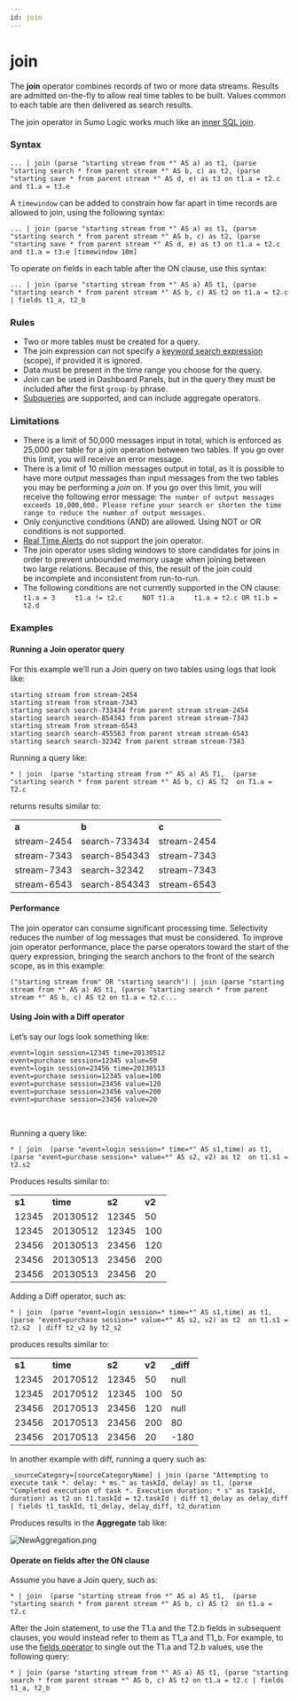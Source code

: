 ```yaml
---
id: join
---
```


# join

The **join** operator combines records of two or more data streams.
Results are admitted on-the-fly to allow real time tables to be built.
Values common to each table are then delivered as search results.

The join operator in Sumo Logic works much like an [inner SQL
join](https://en.wikipedia.org/wiki/Join_(SQL)#Inner_join "https://en.wikipedia.org/wiki/Join_(SQL)#Inner_join").

### Syntax

`... | join (parse "starting stream from *" AS a) as t1, (parse "starting search * from parent stream *" AS b, c) as t2, (parse "starting save * from parent stream *" AS d, e) as t3 on t1.a = t2.c and t1.a = t3.e`

A `timewindow` can be added to constrain how far apart in time records
are allowed to join, using the following syntax:

`... | join (parse "starting stream from *" AS a) as t1, (parse "starting search * from parent stream *" AS b, c) as t2, (parse "starting save * from parent stream *" AS d, e) as t3 on t1.a = t2.c and t1.a = t3.e [timewindow 10m]`

To operate on fields in each table after the ON clause, use this syntax:

`... | join (parse "starting stream from *" AS a) AS t1, (parse "starting search * from parent stream *" AS b, c) AS t2 on t1.a = t2.c | fields t1_a, t2_b`

### Rules

-   Two or more tables must be created for a query.
-   The join expression can not specify a [keyword search
    expression](../../Get-Started-with-Search/How-to-Build-a-Search/Keyword-Search-Expressions.md "Keyword Search Expressions")
    (scope), if provided it is ignored.
-   Data must be present in the time range you choose for the query.
-   Join can be used in Dashboard Panels, but in the query they must be
    included after the first `group-by` phrase.
-   [Subqueries](../../Subqueries.md "Subqueries") are supported, and
    can include aggregate operators.

### Limitations

-   There is a limit of 50,000 messages input in total, which is
    enforced as 25,000 per table for a join operation between
    two tables. If you go over this limit, you will receive an error
    message. 
-   There is a limit of 10 million messages output in total, as it is
    possible to have more output messages than input messages from the
    two tables you may be performing a *join* on. If you go over this
    limit, you will receive the following error
    message: `The number of output messages exceeds 10,000,000. Please refine your search or shorten the time range to reduce the number of output messages.`
-   Only conjunctive conditions (AND) are allowed. Using NOT or OR
    conditions is not supported.
-   [Real Time
    Alerts](../../../Visualizations-and-Alerts/Alerts/Scheduled-Searches/Create_a_Real_Time_Alert.md "Create a Real Time Alert")
    do not support the join operator.
-   The join operator uses sliding windows to store candidates for joins
    in order to prevent unbounded memory usage when joining between
    two large relations. Because of this, the result of the join could
    be incomplete and inconsistent from run-to-run.
-   The following conditions are not currently supported in the
    ON clause:  
    `t1.a = 3     t1.a != t2.c     NOT t1.a     t1.a = t2.c OR t1.b = t2.d`

### Examples

#### Running a Join operator query

For this example we’ll run a Join query on two tables using logs that
look like:

    starting stream from stream-2454
    starting stream from stream-7343
    starting search search-733434 from parent stream stream-2454
    starting search search-854343 from parent stream stream-7343
    starting stream from stream-6543
    starting search search-455563 from parent stream stream-6543
    starting search search-32342 from parent stream stream-7343

Running a query like:

`* | join  (parse "starting stream from *" AS a) AS T1,  (parse "starting search * from parent stream *" AS b, c) AS T2  on T1.a = T2.c`

returns results similar to:

|             |               |             |
|-------------|---------------|-------------|
| **a**       | **b**         | **c**       |
| stream-2454 | search-733434 | stream-2454 |
| stream-7343 | search-854343 | stream-7343 |
| stream-7343 | search-32342  | stream-7343 |
| stream-6543 | search-854343 | stream-6543 |

#### Performance

The join operator can consume significant processing time. Selectivity
reduces the number of log messages that must be considered. To improve
join operator performance, place the parse operators toward the start of
the query expression, bringing the search anchors to the front of the
search scope, as in this example:

`("starting stream from" OR "starting search") | join (parse "starting stream from *" AS a) AS t1, (parse "starting search * from parent stream *" AS b, c) AS t2 on t1.a = t2.c...`

#### Using Join with a Diff operator

Let’s say our logs look something like:

    event=login session=12345 time=20130512
    event=purchase session=12345 value=50
    event=login session=23456 time=20130513
    event=purchase session=12345 value=100
    event=purchase session=23456 value=120
    event=purchase session=23456 value=200
    event=purchase session=23456 value=20

 

Running a query like:

`* | join  (parse "event=login session=* time=*" AS s1,time) as t1,  (parse "event=purchase session=* value=*" AS s2, v2) as t2  on t1.s1 = t2.s2`

Produces results similar to:

|        |          |        |        |
|--------|----------|--------|--------|
| **s1** | **time** | **s2** | **v2** |
| 12345  | 20130512 | 12345  | 50     |
| 12345  | 20130512 | 12345  | 100    |
| 23456  | 20130513 | 23456  | 120    |
| 23456  | 20130513 | 23456  | 200    |
| 23456  | 20130513 | 23456  | 20     |

Adding a Diff operator, such as:

`* | join  (parse "event=login session=* time=*" AS s1,time) as t1,  (parse "event=purchase session=* value=*" AS s2, v2) as t2  on t1.s1 = t2.s2  | diff t2_v2 by t2_s2`

produces results similar to:

|        |          |        |        |            |
|--------|----------|--------|--------|------------|
| **s1** | **time** | **s2** | **v2** | **\_diff** |
| 12345  | 20170512 | 12345  | 50     | null       |
| 12345  | 20170512 | 12345  | 100    | 50         |
| 23456  | 20170513 | 23456  | 120    | null       |
| 23456  | 20170513 | 23456  | 200    | 80         |
| 23456  | 20170513 | 23456  | 20     | -180       |

In another example with diff, running a query such as:

`_sourceCategory=[sourceCategoryName] | join (parse "Attempting to execute task *. delay: * ms." as taskId, delay) as t1, (parse "Completed execution of task *. Execution duration: * s" as taskId, duration) as t2 on t1.taskId = t2.taskId | diff t1_delay as delay_diff | fields t1_taskId, t1_delay, delay_diff, t2_duration`

Produces results in the **Aggregate** tab like:

![NewAggregation.png](../../static/img/Search-Query-Language/Search-Operators/join/NewAggregation.png)

#### Operate on fields after the ON clause

Assume you have a Join query, such as:

`* | join  (parse "starting stream from *" AS a) AS t1,  (parse "starting search * from parent stream *" AS b, c) AS t2  on t1.a = t2.c`

After the Join statement, to use the T1.a and the T2.b fields in
subsequent clauses, you would instead refer to them as T1_a and T1_b.
For example, to use the [fields
operator](fields_operator.md "fields operator") to single out the T1.a
and T2.b values, use the following query:

`* | join (parse "starting stream from *" AS a) AS t1, (parse "starting search * from parent stream *" AS b, c) AS t2 on t1.a = t2.c | fields t1_a, t2_b`
